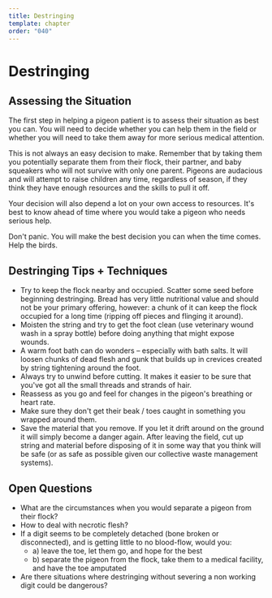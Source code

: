 ```yaml
---
title: Destringing
template: chapter
order: "040"
---
```


# Destringing

## Assessing the Situation
The first step in helping a pigeon patient is to assess their situation as best you can. You will need to decide whether you can help them in the field or whether you will need to take them away for more serious medical attention.

This is not always an easy decision to make. Remember that by taking them you potentially separate them from their flock, their partner, and baby squeakers who will not survive with only one parent. Pigeons are audacious and will attempt to raise children any time, regardless of season, if they think they have enough resources and the skills to pull it off.

Your decision will also depend a lot on your own access to resources. It's best to know ahead of time where you would take a pigeon who needs serious help.

Don't panic. You will make the best decision you can when the time comes. Help the birds.


## Destringing Tips + Techniques

- Try to keep the flock nearby and occupied. Scatter some seed before beginning destringing. Bread has very little nutritional value and should not be your primary offering, however: a chunk of it can keep the flock occupied for a long time (ripping off pieces and flinging it around).
- Moisten the string and try to get the foot clean (use veterinary wound wash in a spray bottle) before doing anything that might expose wounds.
- A warm foot bath can do wonders – especially with bath salts. It will loosen chunks of dead flesh and gunk that builds up in crevices created by string tightening around the foot.
- Always try to unwind before cutting. It makes it easier to be sure that you've got all the small threads and strands of hair.
- Reassess as you go and feel for changes in the pigeon's breathing or heart rate.
- Make sure they don't get their beak / toes caught in something you wrapped around them.
- Save the material that you remove. If you let it drift around on the ground it will simply become a danger again. After leaving the field, cut up string and material before disposing of it in some way that you think will be safe (or as safe as possible given our collective waste management systems).


## Open Questions

- What are the circumstances when you would separate a pigeon from their flock?
- How to deal with necrotic flesh?
- If a digit seems to be completely detached (bone broken or disconnected), and is getting little to no blood-flow, would you:
    - a) leave the toe, let them go, and hope for the best
    - b) separate the pigeon from the flock, take them to a medical facility, and have the toe amputated
- Are there situations where destringing without severing a non working digit could be dangerous?

